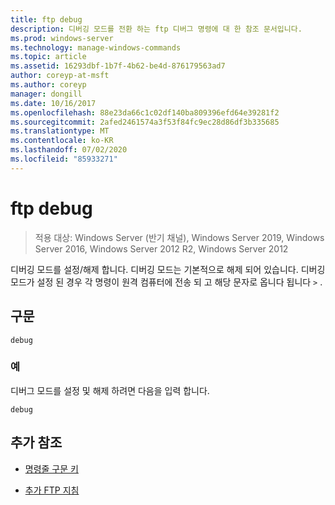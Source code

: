 ```yaml
---
title: ftp debug
description: 디버깅 모드를 전환 하는 ftp 디버그 명령에 대 한 참조 문서입니다.
ms.prod: windows-server
ms.technology: manage-windows-commands
ms.topic: article
ms.assetid: 16293dbf-1b7f-4b62-be4d-876179563ad7
author: coreyp-at-msft
ms.author: coreyp
manager: dongill
ms.date: 10/16/2017
ms.openlocfilehash: 88e23da66c1c02df140ba809396efd64e39281f2
ms.sourcegitcommit: 2afed2461574a3f53f84fc9ec28d86df3b335685
ms.translationtype: MT
ms.contentlocale: ko-KR
ms.lasthandoff: 07/02/2020
ms.locfileid: "85933271"
---
```

# <a name="ftp-debug"></a>ftp debug

> 적용 대상: Windows Server (반기 채널), Windows Server 2019, Windows Server 2016, Windows Server 2012 R2, Windows Server 2012

디버깅 모드를 설정/해제 합니다. 디버깅 모드는 기본적으로 해제 되어 있습니다. 디버깅 모드가 설정 된 경우 각 명령이 원격 컴퓨터에 전송 되 고 해당 문자로 옵니다 됩니다 `>` .

## <a name="syntax"></a>구문

```
debug
```

### <a name="examples"></a>예

디버그 모드를 설정 및 해제 하려면 다음을 입력 합니다.

```
debug
```

## <a name="additional-references"></a>추가 참조

- [명령줄 구문 키](command-line-syntax-key.md)

- [추가 FTP 지침](https://docs.microsoft.com/previous-versions/orphan-topics/ws.10/cc756013(v=ws.10))

